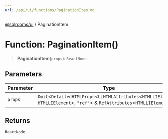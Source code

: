 ```yaml
---
url: /api/ui/functions/PaginationItem.md
---
```

[@sqlrooms/ui](../index.md) / PaginationItem

# Function: PaginationItem()

> **PaginationItem**(`props`): `ReactNode`

## Parameters

| Parameter | Type |
| ------ | ------ |
| `props` | `Omit`<`DetailedHTMLProps`<`LiHTMLAttributes`<`HTMLLIElement`>, `HTMLLIElement`>, `"ref"`> & `RefAttributes`<`HTMLLIElement`> |

## Returns

`ReactNode`

